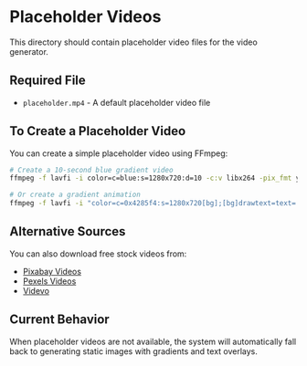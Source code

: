 # Placeholder Videos

This directory should contain placeholder video files for the video generator.

## Required File

- `placeholder.mp4` - A default placeholder video file

## To Create a Placeholder Video

You can create a simple placeholder video using FFmpeg:

```bash
# Create a 10-second blue gradient video
ffmpeg -f lavfi -i color=c=blue:s=1280x720:d=10 -c:v libx264 -pix_fmt yuv420p placeholder.mp4

# Or create a gradient animation
ffmpeg -f lavfi -i "color=c=0x4285f4:s=1280x720[bg];[bg]drawtext=text='Placeholder Video':fontsize=60:fontcolor=white:x=(w-text_w)/2:y=(h-text_h)/2" -t 10 -c:v libx264 -pix_fmt yuv420p placeholder.mp4
```

## Alternative Sources

You can also download free stock videos from:
- [Pixabay Videos](https://pixabay.com/videos/)
- [Pexels Videos](https://www.pexels.com/videos/)
- [Videvo](https://www.videvo.net/)

## Current Behavior

When placeholder videos are not available, the system will automatically fall back to generating static images with gradients and text overlays.